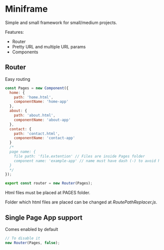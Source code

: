 # Miniframe

Simple and small framework for small/medium projects.

Features:
 * Router
 * Pretty URL and multiple URL params
 * Components

## Router

Easy routing

```javascript
const Pages = new Component({
  home: {
    path: 'home.html',
    componentName: 'home-app'
  },
  about: {
    path: 'about.html',
    componentName: 'about-app'
  },
  contact: {
    path: 'contact.html',
    componentName: 'contact-app'
  }
  /* 
  page name: {
    file path: 'file.extention' // Files are inside Pages folder
    component name: 'example-app' // name must have dash (-) to avoid html tags conflict 
  }
  */
});

export const router = new Router(Pages);
```

Html files must be placed at PAGES folder.

Folder which html files are placed can be changed at _RoutePathReplacer.js_.


## Single Page App support

Comes enabled by default

```javascript
// To disable it
new Router(Pages, false);
```